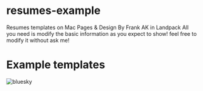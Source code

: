 # resumes-example
Resumes templates on Mac Pages &amp; Design By Frank AK in Landpack
All you need is modify the basic information as you expect to show! feel free to modify it without ask me!


Example templates
============

![bluesky](https://raw.githubusercontent.com/username/projectname/branch/path/to/img.png)
